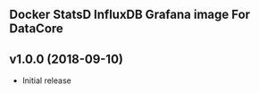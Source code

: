 Docker StatsD InfluxDB Grafana image For DataCore
-------------------------------------------------


## v1.0.0 (2018-09-10)

* Initial release 
